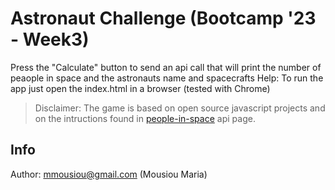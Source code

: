 # Astronaut Challenge (Bootcamp '23 - Week3)

Press the "Calculate" button to send an api call that will print the number of peaople in space and the astronauts name and spacecrafts
Help: To run the app just open the index.html in a browser (tested with Chrome)

>Disclaimer: The game is based on open source javascript projects and on the intructions found in [people-in-space](http://open-notify.org/Open-Notify-API/People-In-Space/) api page.

## Info
Author: mmousiou@gmail.com (Mousiou Maria)